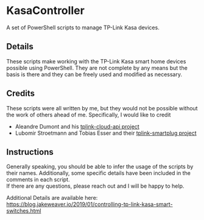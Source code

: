# KasaController  
A set of PowerShell scripts to manage TP-Link Kasa devices.  
  
## Details
These scripts make working with the TP-Link Kasa smart home devices possible using PowerShell.  They are not complete by any means but the basis is there and they can be freely used and modified as necessary.  
  
## Credits
These scripts were all written by me, but they would not be possible without the work of others ahead of me.  Specifically, I would like to credit  
- Aleandre Dumont and his [tplink-cloud-api project](https://github.com/adumont/tplink-cloud-api)  
- Lubomir Stroetmann and Tobias Esser and their [tplink-smartplug project](https://github.com/softScheck/tplink-smartplug)  

## Instructions
Generally speaking, you should be able to infer the usage of the scripts by their names. Additionally, some specific details have been included in the comments in each script.  
If there are any questions, please reach out and I will be happy to help.  

Additional Details are available here: https://blog.jakeweaver.io/2019/01/controlling-tp-link-kasa-smart-switches.html
